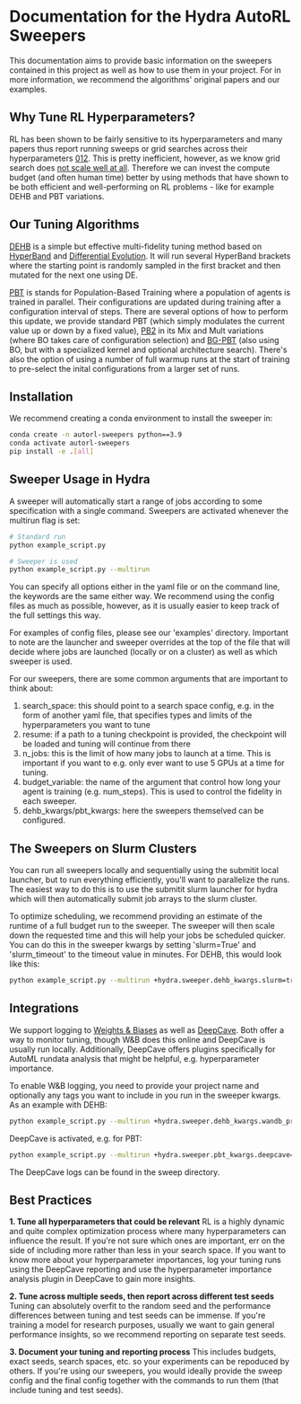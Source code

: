 # Documentation for the Hydra AutoRL Sweepers

This documentation aims to provide basic information on the sweepers contained in this project as well as how to use them in your project. 
For in more information, we recommend the algorithms' original papers and our examples.

## Why Tune RL Hyperparameters?
RL has been shown to be fairly sensitive to its hyperparameters and many papers thus report running sweeps or grid searches across their hyperparameters [0](https://arxiv.org/pdf/1912.06680.pdf)[1](https://arxiv.org/pdf/2102.10330.pdf)[2](https://arxiv.org/pdf/2211.00539.pdf). 
This is pretty inefficient, however, as we know grid search does [not scale well at all](https://www.jmlr.org/papers/volume13/bergstra12a/bergstra12a.pdf).
Therefore we can invest the compute budget (and often human time) better by using methods that have shown to be both efficient and well-performing on RL problems - like for example DEHB and PBT variations.

## Our Tuning Algorithms
[DEHB](https://arxiv.org/pdf/2105.09821.pdf) is a simple but effective multi-fidelity tuning method based on [HyperBand](https://arxiv.org/pdf/1603.06560.pdf) and [Differential Evolution](https://link.springer.com/article/10.1023/a:1008202821328). 
It will run several HyperBand brackets where the starting point is randomly sampled in the first bracket and then mutated for the next one using DE.

[PBT](https://arxiv.org/pdf/1902.01894.pdf) is stands for Population-Based Training where a population of agents is trained in parallel. 
Their configurations are updated during training after a configuration interval of steps.
There are several options of how to perform this update, we provide standard PBT (which simply modulates the current value up or down by a fixed value), [PB2](https://arxiv.org/pdf/2106.15883.pdf) in its Mix and Mult variations (where BO takes care of configuration selection) and [BG-PBT](https://arxiv.org/pdf/2207.09405.pdf) (also using BO, but with a specialized kernel and optional architecture search). 
There's also the option of using a number of full warmup runs at the start of training to pre-select the inital configurations from a larger set of runs.

## Installation
We recommend creating a conda environment to install the sweeper in:
```bash
conda create -n autorl-sweepers python==3.9
conda activate autorl-sweepers
pip install -e .[all] 
```

## Sweeper Usage in Hydra
A sweeper will automatically start a range of jobs according to some specification with a single command.
Sweepers are activated whenever the multirun flag is set:

```bash
# Standard run
python example_script.py

# Sweeper is used
python example_script.py --multirun
```

You can specify all options either in the yaml file or on the command line, the keywords are the same either way.
We recommend using the config files as much as possible, however, as it is usually easier to keep track of the full settings this way.

For examples of config files, please see our 'examples' directory. 
Important to note are the launcher and sweeper overrides at the top of the file that will decide where jobs are launched (locally or on a cluster) as well as which sweeper is used.

For our sweepers, there are some common arguments that are important to think about:
1. search_space: this should point to a search space config, e.g. in the form of another yaml file, that specifies types and limits of the hyperparameters you want to tune
2. resume: if a path to a tuning checkpoint is provided, the checkpoint will be loaded and tuning will continue from there
3. n_jobs: this is the limit of how many jobs to launch at a time. This is important if you want to e.g. only ever want to use 5 GPUs at a time for tuning.
4. budget_variable: the name of the argument that control how long your agent is training (e.g. num_steps). This is used to control the fidelity in each sweeper.
5. dehb_kwargs/pbt_kwargs: here the sweepers themselved can be configured.

## The Sweepers on Slurm Clusters
You can run all sweepers locally and sequentially using the submitit local launcher, but to run everything efficiently, you'll want to parallelize the runs.
The easiest way to do this is to use the submitit slurm launcher for hydra which will then automatically submit job arrays to the slurm cluster.

To optimize scheduling, we recommend providing an estimate of the runtime of a full budget run to the sweeper. 
The sweeper will then scale down the requested time and this will help your jobs be scheduled quicker.
You can do this in the sweeper kwargs by setting 'slurm=True' and 'slurm_timeout' to the timeout value in minutes. For DEHB, this would look like this:
```bash
python example_script.py --multirun +hydra.sweeper.dehb_kwargs.slurm=true +hydra.sweeper.dehb_kwargs.slurm_timeout=60
```

## Integrations
We support logging to [Weights & Biases](https://wandb.ai) as well as [DeepCave](https://github.com/automl/DeepCAVE). 
Both offer a way to monitor tuning, though W&B does this online and DeepCave is usually run locally.
Additionally, DeepCave offers plugins specifically for AutoML rundata analysis that might be helpful, e.g. hyperparameter importance.

To enable W&B logging, you need to provide your project name and optionally any tags you want to include in you run in the sweeper kwargs. As an example with DEHB:
```bash
python example_script.py --multirun +hydra.sweeper.dehb_kwargs.wandb_project=<project-name> +hydra.sweeper.dehb_kwargs.wandb_tag=[<tag>] 
```

DeepCave is activated, e.g. for PBT:
```bash
python example_script.py --multirun +hydra.sweeper.pbt_kwargs.deepcave=true
```
The DeepCave logs can be found in the sweep directory.

## Best Practices

**1. Tune all hyperparameters that could be relevant**
RL is a highly dynamic and quite complex optimization process where many hyperparameters can influence the result. 
If you're not sure which ones are important, err on the side of including more rather than less in your search space.
If you want to know more about your hyperparameter importances, log your tuning runs using the DeepCave reporting and use the hyperparameter importance analysis plugin in DeepCave to gain more insights.

**2. Tune across multiple seeds, then report across different test seeds**
Tuning can absolutely overfit to the random seed and the performance differences between tuning and test seeds can be immense. 
If you're training a model for research purposes, usually we want to gain general performance insights, so we recommend reporting on separate test seeds.

**3. Document your tuning and reporting process**
This includes budgets, exact seeds, search spaces, etc. so your experiments can be repoduced by others. If you're using our sweepers, you would ideally provide the sweep config and the final config together with the commands to run them (that include tuning and test seeds).